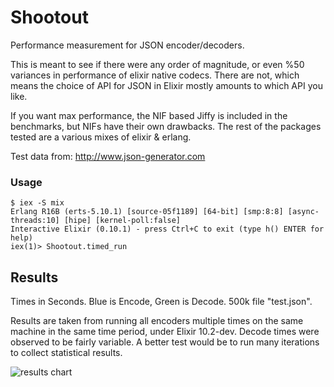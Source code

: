 # Shootout

Performance measurement for JSON encoder/decoders.

This is meant to see if there were any order of magnitude, or even %50 variances in performance of elixir native codecs. 
There are not, which means the choice of API for JSON in Elixir mostly amounts to which API you like. 

If you want max performance, the NIF based Jiffy is included in the benchmarks, but NIFs have their own drawbacks. The rest of 
the packages tested are a various mixes of elixir & erlang.

Test data from: http://www.json-generator.com

### Usage

	$ iex -S mix
	Erlang R16B (erts-5.10.1) [source-05f1189] [64-bit] [smp:8:8] [async-threads:10] [hipe] [kernel-poll:false]
	Interactive Elixir (0.10.1) - press Ctrl+C to exit (type h() ENTER for help)
	iex(1)> Shootout.timed_run

## Results
Times in Seconds. Blue is Encode, Green is Decode. 500k file "test.json".

Results are taken from running all encoders multiple times on the same machine in the same time period, under Elixir 10.2-dev.
Decode times were observed to be fairly variable. A better test would be to run many iterations to collect statistical results.


![results chart](https://raw.github.com/n1rvana/Shootout/master/chart.jpg "Results")

